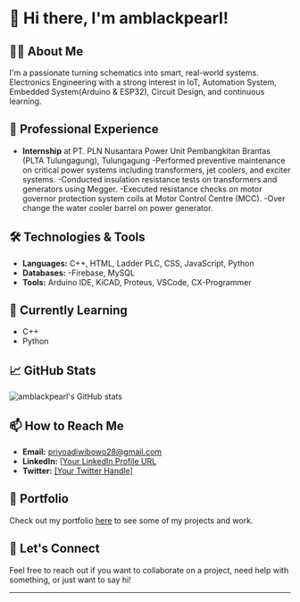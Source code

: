 # 👋 Hi there, I'm amblackpearl!

## 🧑‍💻 About Me
I'm a passionate turning schematics into smart, real-world systems. Electronics Engineering with a strong interest in IoT, Automation System, Embedded System(Arduino & ESP32),  Circuit Design, and continuous learning.
## 💼 Professional Experience
- **Internship** at PT. PLN Nusantara Power Unit Pembangkitan Brantas (PLTA Tulungagung), Tulungagung
  -Performed preventive maintenance on critical power systems including transformers, jet coolers, and exciter systems.
  -Conducted insulation resistance tests on transformers and generators using Megger.
  -Executed resistance checks on motor governor protection system coils at Motor Control Centre (MCC).
  -Over change the water cooler barrel on power generator.

## 🛠️ Technologies & Tools
- **Languages:** C++, HTML, Ladder PLC, CSS, JavaScript, Python
- **Databases:** -Firebase, MySQL
- **Tools:** Arduino IDE, KiCAD, Proteus, VSCode, CX-Programmer
## 🌱 Currently Learning
- C++
- Python

## 📈 GitHub Stats
![amblackpearl's GitHub stats](https://github-readme-stats.vercel.app/api?username=amblackpearl&show_icons=true&theme=radical)

## 📫 How to Reach Me
- **Email:** priyoadiwibowo28@gmail.com
- **LinkedIn:** [[Your LinkedIn Profile URL](https://www.linkedin.com/in/priyo-adi-wibowo/)
- **Twitter:** [[Your Twitter Handle]](https://x.com/prawo_28)

## 📄 Portfolio
Check out my portfolio [here](https://your-portfolio-url.com) to see some of my projects and work.

## 🤝 Let's Connect
Feel free to reach out if you want to collaborate on a project, need help with something, or just want to say hi!

---

